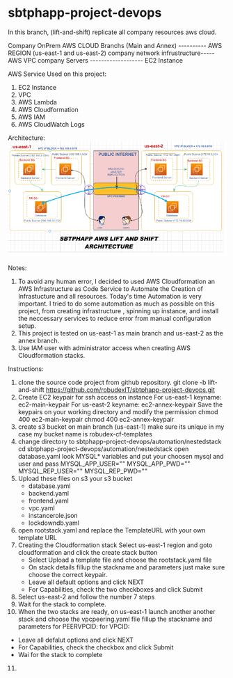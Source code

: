 # sbtphapp-project-devops

In this branch, (lift-and-shift) replicate all company resources  aws cloud.

Company OnPrem                      AWS CLOUD
Branchs (Main and Annex) ---------- AWS REGION (us-east-1 and us-east-2)
company network infrustructure----- AWS VPC
company Servers ------------------- EC2 Instance


AWS Service Used on this project:
1. EC2 Instance
2. VPC 
3. AWS Lambda
4. AWS Cloudformation 
5. AWS IAM 
6. AWS CloudWatch Logs

Architecture:
![Alt text](sbtphapp_aws_lift_and_shift_architecture.png?raw=true "Title")

Notes:
  1. To avoid any human error, I decided to used AWS Cloudformation an AWS Infrastructure as Code Service to Automate the Creation of Infrastucture and all resources. Today's time Automation is very important. I tried to do some automation as much as possible on this project, from creating infrastructure , spinning up  instance, and install the neccessary services to reduce error from manual configuration setup.
  2. This project is tested on us-east-1 as main branch and us-east-2 as the annex branch.
  3. Use IAM user with administrator access when creating AWS Cloudformation stacks.

 Instructions:
 1. clone the source code project from github repository.
    git clone -b  lift-and-shift  https://github.com/robudexIT/sbtphapp-project-devops.git 
 2. Create EC2 keypair for ssh access on instance
    For us-east-1  keyname: ec2-main-keypair
    For us-east-2  keyname: ec2-annex-keypair
    Save the keypairs on your working directory and modify the permission 
    chmod 400 ec2-main-keypair
    chmod 400 ec2-annex-keypair
 3. create s3 bucket on main branch (us-east-1) make sure its unique in my case my bucket name is robudex-cf-templates
 4. change directory to sbtphapp-project-devops/automation/nestedstack
    cd sbtphapp-project-devops/automation/nestedstack
    open database.yaml look MYSQL* variables and put your choosen mysql and user and pass
        MYSQL_APP_USER=""
        MYSQL_APP_PWD=""
        MYSQL_REP_USER=""
        MYSQL_REP_PWD=""
 5. Upload these files on s3 your s3 bucket
    - database.yaml 
    - backend.yaml
    - frontend.yaml
    - vpc.yaml 
    - instancerole.json
    - lockdowndb.yaml
 6. open rootstack.yaml and replace the TemplateURL with your own template URL
 7. Creating the Cloudformation stack
    Select us-east-1 region and goto cloudformation and click the create stack button
    - Select Upload a template file  and choose the rootstack.yaml file
    - On stack details fillup the stackname and parameters just make sure choose the correct keypair.
    - Leave all default options and click NEXT
    - For Capabilities, check the two checkboxes and click Submit
 8. Select us-east-2 and follow the number 7 steps
 9. Wait for the stack to complete.
 10. When the two stacks are ready, on us-east-1 launch another another stack and choose the vpcpeering.yaml file fillup the stackname and parameters
 for PEERVPCID: <VPCID of us-east-2>
 for VPCID: <VPCID of us-east-1>
 - Leave all defalut options and click NEXT
 - For Capabilities, check the checkbox and click Submit
 - Wai for the stack to complete
 11. 

 